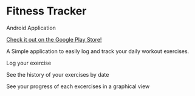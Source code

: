 # Fitness Tracker
Android Application

[Check it out on the Google Play Store!](https://play.google.com/store/apps/details?id=com.sagarFitnessApp.test1&hl=en)

A Simple application to easily log and track your daily workout exercises.

Log your exercise

See the history of your exercises by date

See your progress of each excercises in a graphical view

